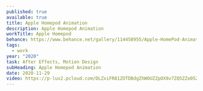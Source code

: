 ```yaml
---
published: true
available: true
title: Apple Homepod Animation
description: Apple Homepod Animation
workTitle: Apple Homepod
behance: https://www.behance.net/gallery/114458955/Apple-HomePod-Animation-%28Motion-Design%29
tags:
  - work
year: "2020"
task: After Effects, Motion Design
subHeading: Apple Homepod Animation
date: 2020-11-29
video: https://p-lux2.pcloud.com/DLZxiFR81ZOTDBdgZhWOUZZpOX8v7ZQ5ZZo05ZZMoW0Z0FZmHZZs1eI3U8CqJzrVLIpqIqkAQyQs24V/FINAL_EXPORT.mp4
---
```

